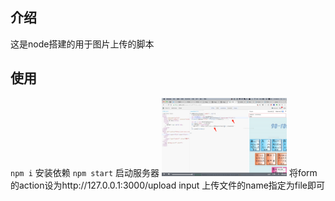## 介绍
这是node搭建的用于图片上传的脚本

## 使用
`npm i` 安装依赖
`npm start` 启动服务器
<img width="200" src="./usage.png" alt="使用示意图">
将form 的action设为http://127.0.0.1:3000/upload
input 上传文件的name指定为file即可